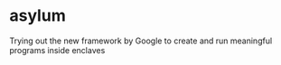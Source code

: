 # asylum
Trying out the new framework by Google to create and run meaningful programs inside enclaves

